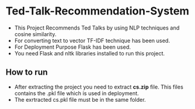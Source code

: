 # Ted-Talk-Recommendation-System
* This Project Recommends Ted Talks by using NLP techniques and cosine similarity.
* For converting text to vector TF-IDF technique has been used.
* For Deployment Purpose Flask has been used. 
* You need Flask and nltk libraries installed to run this project.

## How to run
* After extracting the project you need to extract **cs.zip** file. This files contains the .pkl file which is used in deployment.
* The exrtracted cs.pkl file must be in the same folder.
